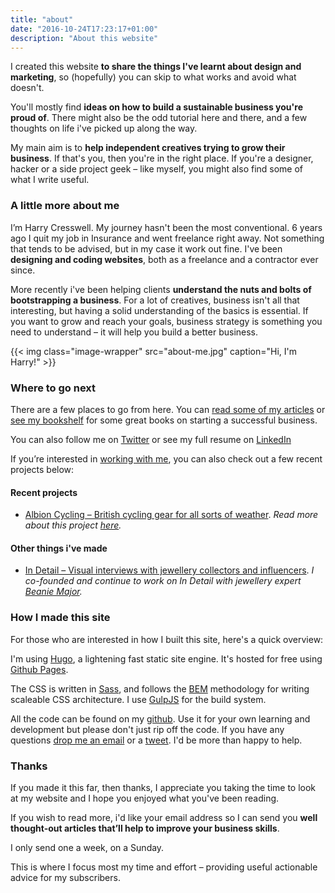 ```yaml
---
title: "about"
date: "2016-10-24T17:23:17+01:00"
description: "About this website"
---
```


I created this website **to share the things I've learnt about design and marketing**, so (hopefully) you can skip to what works and avoid what doesn't.

You'll mostly find **ideas on how to build a sustainable business you're proud of**. There might also be the odd tutorial here and there, and a few thoughts on life i've picked up along the way.

My main aim is to **help independent creatives trying to grow their business**. If that's you, then you're in the right place. If you're a designer, hacker or a side project geek – like myself, you might also find some of what I write useful.


### A little more about me

I’m Harry Cresswell. My journey hasn't been the most conventional. 6 years ago I quit my job in Insurance and went freelance right away. Not something that tends to be advised, but in my case it work out fine.
I've been **designing and coding websites**, both as a freelance and a contractor ever since.

More recently i've been helping clients **understand the nuts and bolts of bootstrapping a business**. For a lot of creatives, business isn't all that interesting, but having a solid understanding of the basics is essential. If you want to grow and reach your goals, business strategy is something you need to understand – it will help you build a better business.

{{< img class="image-wrapper" src="about-me.jpg" caption="Hi, I'm Harry!" >}}

### Where to go next

There are a few places to go from here. You can [read some of my articles](http://localhost:1313/articles/) or [see my bookshelf](http://localhost:1313/reading-list/) for some great books on starting a successful business.

You can also follow me on [Twitter](https://twitter.com/harrycresswell) or see my full resume on [LinkedIn](https://uk.linkedin.com/in/harrycresswell
)

If you’re interested in [working with me](http://localhost:1313/design-consulting/), you can also check out a few recent projects below:

#### Recent projects

- [Albion Cycling – British cycling gear for all sorts of weather](http://www.albioncycling.com/). *Read more about this project [here](Http://www.com).*


#### Other things i've made

- [In Detail – Visual interviews with jewellery collectors and influencers](https://indtl.com/). *I co-founded and continue to work on In Detail with jewellery expert [Beanie Major](http://blake-ldn.com/journal/2016/11/8/blake-woman-beanie-major).*


### How I made this site

For those who are interested in how I built this site, here's a quick overview:

I'm using [Hugo](https://gohugo.io/), a lightening fast static site engine. It's hosted for free using [Github Pages](https://pages.github.com/).

The CSS is written in [Sass](http://sass-lang.com/), and follows the [BEM](https://css-tricks.com/bem-101/) methodology for writing scaleable CSS architecture. I use [GulpJS](http://gulpjs.com/) for the build system.

All the code can be found on my [github](https://github.com/harrycresswell/hc). Use it for your own learning and development but please don't just rip off the code. If you have any questions [drop me an email](mailto:studio@harrycresswell.com) or a [tweet](https://twitter.com/harrycresswell). I'd be more than happy to help.

### Thanks

If you made it this far, then thanks, I appreciate you taking the time to look at my website and I hope you enjoyed what you've been reading.

If you wish to read more, i'd like your email address so I can send you **well thought-out articles that’ll help to improve your business skills**.

I only send one a week, on a Sunday.

This is where I focus most my time and effort – providing useful actionable advice for my subscribers.

